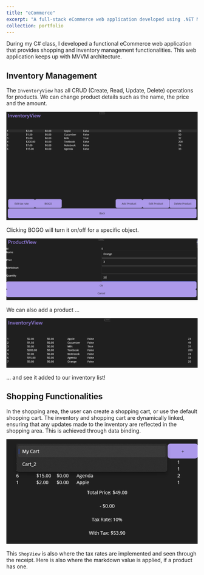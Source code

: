 ```yaml
---
title: "eCommerce"
excerpt: "A full-stack eCommerce web application developed using .NET MAUI and C#. The application provides full shopping and inventory management functionality. To visit the GitHub repository, click [here](https://github.com/acortez1003/eCommerce_Su2024).<br/><img src='/images/ecommerce.PNG'>"
collection: portfolio
---
```


During my C# class, I developed a functional eCommerce web application that provides shopping and inventory management functionalities. This web application keeps up with MVVM architecture.

## Inventory Management

The `InventoryView` has all CRUD (Create, Read, Update, Delete) operations for products. We can change product details such as the name, the price and the amount.

![InventoryView](/images/inventory.PNG)

Clicking BOGO will turn it on/off for a specific object.

![Add Product](/images/add_product.PNG)

We can also add a product ...

![View new product](/images/new_product.PNG)

... and see it added to our inventory list!

## Shopping Functionalities

In the shopping area, the user can create a shopping cart, or use the default shopping cart. The inventory and shopping cart are dynamically linked, ensuring that any updates made to the inventory are reflected in the shopping area. This is achieved through data binding.

![Cart](/images/cart.PNG)

This `ShopView` is also where the tax rates are implemented and seen through the receipt. Here is also where the markdown value is applied, if a product has one.